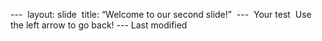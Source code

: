 --- 
layout: slide 
title: “Welcome to our second slide!” 
--- 
Your test 
Use the left arrow to go back!
--- Last modified
